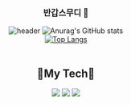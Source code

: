 
<div align="center">
	
### 반갑스무디 👋
	
![header](https://capsule-render.vercel.app/api?type=Cylinder&color=auto&height=300&section=header&text=jjinwo0&fontSize=32)
![Anurag's GitHub stats](https://github-readme-stats.vercel.app/api?username=jjinwo0&show_icons=true&theme=radical)
<br>
[![Top Langs](https://github-readme-stats.vercel.app/api/top-langs/?username=jjinwo0&layout=compact)](https://github.com/jjinwo0/github-readme-stats)
<br><br>
<div align="center">
	<h2>👀My Tech👀</h2>
	<img src="https://img.shields.io/badge/Spring-6DB33F?style=for-the-badge&logo=Spring&logoColor=white" />
	<img src="https://img.shields.io/badge/Node.js-339933?style=for-the-badge&logo=Node.js&logoColor=white" />
	<img src="https://img.shields.io/badge/MySQL-4479A1?style=for-the-badge&logo=MySQL&logoColor=white" />
</div>
	
</div>
<!--
**jjinwo0/jjinwo0** is a ✨ _special_ ✨ repository because its `README.md` (this file) appears on your GitHub profile.

Here are some ideas to get you started:

- 🔭 I’m currently working on ...
- 🌱 I’m currently learning ...
- 👯 I’m looking to collaborate on ...
- 🤔 I’m looking for help with ...
- 💬 Ask me about ...
- 📫 How to reach me: ...
- 😄 Pronouns: ...
- ⚡ Fun fact: ...
-->
